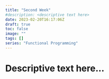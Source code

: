 ```yaml
---
title: "Second Week"
#description: <descriptive text here>
date: 2023-02-20T16:17:06Z
draft: true
toc: false
image: ""
tags: []
series: "Functional Programming"
---
```


# Descriptive text here...
<!--more-->
